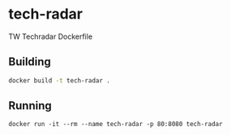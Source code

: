 # tech-radar
TW Techradar Dockerfile

## Building
```bash
docker build -t tech-radar .
```

## Running
```
docker run -it --rm --name tech-radar -p 80:8080 tech-radar
```
